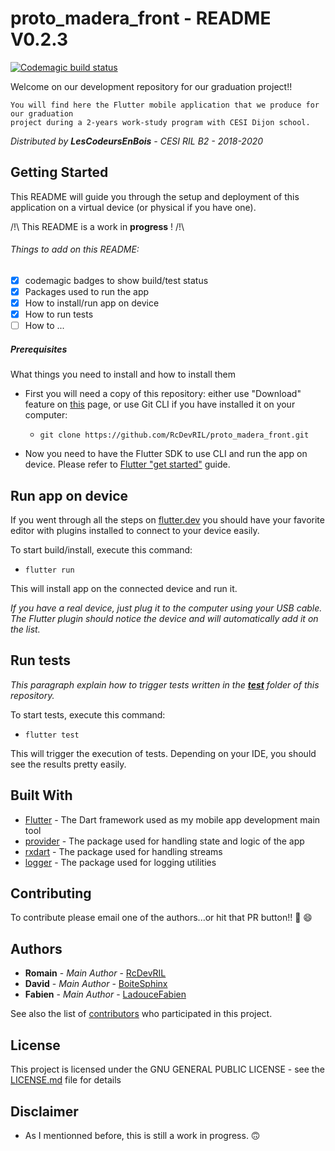 # proto_madera_front - README V0.2.3
[![Codemagic build status][]][latest_build]

Welcome on our development repository for our graduation project!! 

    You will find here the Flutter mobile application that we produce for our graduation 
    project during a 2-years work-study program with CESI Dijon school.
  
*Distributed by __LesCodeursEnBois__ - CESI RIL B2 - 2018-2020*

## Getting Started

This README will guide you through the setup and deployment of this application on a virtual device (or physical if you have one).

/!\ This README is a work in __progress__ ! /!\

###### Things to add on this README:

* [X] codemagic badges to show build/test status
* [X] Packages used to run the app
* [X] How to install/run app on device
* [X] How to run tests
* [ ] How to ...

##### Prerequisites

What things you need to install and how to install them

* First you will need a copy of this repository: either use "Download" feature on [this][Github root] page, or use Git CLI if you have installed it on your computer:
    * `git clone https://github.com/RcDevRIL/proto_madera_front.git`

* Now you need to have the Flutter SDK to use CLI and run the app on device. Please refer to [Flutter "get started"] guide.


## Run app on device

If you went through all the steps on [flutter.dev][Flutter "get started"] you should have your favorite editor with plugins installed to connect to your device easily. 

To start build/install, execute this command:

* `flutter run`

This will install app on the connected device and run it. 

_If you have a real device, just plug it to the computer using your USB cable. The Flutter plugin should notice the device and will automatically add it on the list._

## Run tests

_This paragraph explain how to trigger tests written in the **[test]** folder of this repository._

To start tests, execute this command:

* `flutter test`

This will trigger the execution of tests. Depending on your IDE, you should see the results pretty easily. 

## Built With

* [Flutter] - The Dart framework used as my mobile app development main tool
* [provider] - The package used for handling state and logic of the app
* [rxdart] - The package used for handling streams
* [logger] - The package used for logging utilities

## Contributing

To contribute please email one of the authors...or hit that PR button!! :rocket: :smile:

## Authors

* **Romain** - *Main Author* - [RcDevRIL]
* **David** - *Main Author* - [BoiteSphinx]
* **Fabien** - *Main Author* - [LadouceFabien]

See also the list of [contributors] who participated in this project.

## License

This project is licensed under the GNU GENERAL PUBLIC LICENSE - see the [LICENSE.md] file for details

## Disclaimer

* As I mentionned before, this is still a work in progress. :upside_down_face:

[Codemagic build status]: https://api.codemagic.io/apps/5da43b8a9f20ef13ab7a2017/5da43b8a9f20ef13ab7a2016/status_badge.svg
[latest_build]: https://codemagic.io/apps/5da43b8a9f20ef13ab7a2017/5da43b8a9f20ef13ab7a2016/latest_build
[Flutter "get started"]: https://flutter.dev/get-started/
[Github root]: https://github.com/RcDevRIL/proto_madera_front/
[test]: https://github.com/RcDevRIL/proto_madera_front/tree/master/test
[Flutter]: https://github.com/flutter/flutter/
[provider]: https://pub.dev/packages/provider
[rxdart]: https://pub.dev/packages/rxdart
[logger]: https://pub.dev/packages/logger
[RcDevRIL]: https://github.com/RcDevRIL
[BoiteSphinx]: https://github.com/BoiteSphinx
[LadouceFabien]: https://github.com/LadouceFabien
[contributors]: https://github.com/RcDevRIL/proto_madera_front/contributors
[LICENSE.md]: https://github.com/RcDevRIL/proto_madera_front/blob/master/LICENSE